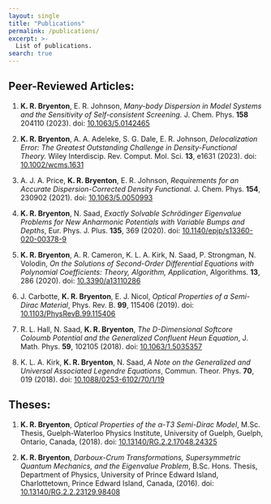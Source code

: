 ```yaml
---
layout: single
title: "Publications"
permalink: /publications/
excerpt: >-
  List of publications.
search: true
---
```



## Peer-Reviewed Articles:

1. **K. R. Bryenton**, E. R. Johnson, *Many-body Dispersion in Model Systems and the Sensitivity of Self-consistent Screening.* J. Chem. Phys. **158** 204110 (2023). doi: [10.1063/5.0142465](https://doi.org/10.1063/5.0142465)

1. **K. R. Bryenton**, A. A. Adeleke, S. G. Dale, E. R. Johnson, *Delocalization Error: The Greatest Outstanding Challenge in Density-Functional Theory.* Wiley Interdiscip. Rev. Comput. Mol. Sci. **13**, e1631 (2023). doi: [10.1002/wcms.1631](https://doi.org/10.1002/wcms.1631)

1. A. J. A. Price, **K. R. Bryenton**, E. R. Johnson, *Requirements for an Accurate Dispersion-Corrected Density Functional.* J. Chem. Phys. **154**, 230902 (2021). doi: [10.1063/5.0050993](https://doi.org/10.1063/5.0050993)

1. **K. R. Bryenton**, N. Saad, *Exactly Solvable Schrödinger Eigenvalue Problems for New Anharmonic Potentials with Variable Bumps and Depths*, Eur. Phys. J. Plus. **135**, 369 (2020). doi: [10.1140/epjp/s13360-020-00378-9](https://doi.org/10.1140/epjp/s13360-020-00378-9)

1. **K. R. Bryenton**, A. R. Cameron, K. L. A. Kirk, N. Saad, P. Strongman, N. Volodin, *On the Solutions of Second-Order Differential Equations with Polynomial Coefficients: Theory, Algorithm, Application*, Algorithms. **13**, 286 (2020). doi: [10.3390/a13110286](https://doi.org/10.3390/a13110286)

1. J. Carbotte, **K. R. Bryenton**, E. J. Nicol, *Optical Properties of a Semi-Dirac Material*, Phys. Rev. B. **99**, 115406 (2019). doi: [10.1103/PhysRevB.99.115406](https://doi.org/10.1103/PhysRevB.99.115406)

1. R. L. Hall, N. Saad, **K. R. Bryenton**, *The D-Dimensional Softcore Coloumb Potential and the Generalized Confluent Heun Equation*, J. Math. Phys. **59**, 102105 (2018). doi: [10.1063/1.5035357](https://doi.org/10.1063/1.5035357)

1. K. L. A. Kirk, **K. R. Bryenton**, N. Saad, *A Note on the Generalized and Universal Associated Legendre Equations*, Commun. Theor. Phys. **70**, 019 (2018). doi: [10.1088/0253-6102/70/1/19](https://doi.org/10.1088/0253-6102/70/1/19)


## Theses:

1. **K. R. Bryenton**, *Optical Properties of the α-T3 Semi-Dirac Model*, M.Sc. Thesis, Guelph-Waterloo Physics Institute, University of Guelph, Guelph, Ontario, Canada, (2018). doi: [10.13140/RG.2.2.17048.24325](https://doi.org/10.13140/RG.2.2.17048.24325)

1. **K. R. Bryenton**, *Darboux-Crum Transformations, Supersymmetric Quantum Mechanics, and the Eigenvalue Problem*, B.Sc. Hons. Thesis, Department of Physics, University of Prince Edward Island, Charlottetown, Prince Edward Island, Canada, (2016). doi: [10.13140/RG.2.2.23129.98408](https://doi.org/10.13140/RG.2.2.23129.98408)
